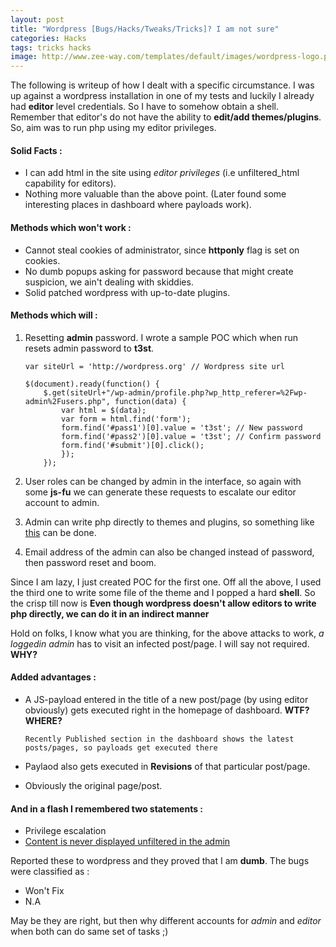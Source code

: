 ```yaml
---
layout: post
title: "Wordpress [Bugs/Hacks/Tweaks/Tricks]? I am not sure"
categories: Hacks
tags: tricks hacks
image: http://www.zee-way.com/templates/default/images/wordpress-logo.png
---
```


The following is writeup of how I dealt with a specific circumstance. I was up against a wordpress
installation in one of my tests and luckily I already had **editor** level credentials. So I have to somehow obtain a
shell. Remember that editor's do not have the ability to **edit/add themes/plugins**. So, aim was to run php using my
editor privileges.

#### Solid Facts :

+ I can add html in the site using _editor privileges_ (i.e unfiltered_html capability for editors).
+ Nothing more valuable than the above point. (Later found some interesting places in dashboard where payloads work).

#### Methods which won't work :

+ Cannot steal cookies of administrator, since **httponly** flag is set on cookies.
+ No dumb popups asking for password because that might create suspicion, we ain't dealing with skiddies.
+ Solid patched wordpress with up-to-date plugins.

#### Methods which will :

1. Resetting **admin** password. I wrote a sample POC which when run resets admin password to **t3st**.

    ```
    var siteUrl = 'http://wordpress.org' // Wordpress site url

    $(document).ready(function() {
        $.get(siteUrl+"/wp-admin/profile.php?wp_http_referer=%2Fwp-admin%2Fusers.php", function(data) {
            var html = $(data);
            var form = html.find('form');
            form.find('#pass1')[0].value = 't3st'; // New password
            form.find('#pass2')[0].value = 't3st'; // Confirm password
            form.find('#submit')[0].click();
            });
        });
    ```

2. User roles can be changed by admin in the interface, so again with some **js-fu** we can generate these requests to escalate our editor account to admin.
3. Admin can write php directly to themes and plugins, so something like [this](https://nealpoole.com/blog/2011/01/how-does-cross-site-scripting-become-arbitrary-code-execution-an-ode-to-the-oft-maligned-referer-header/) can be done.
4. Email address of the admin can also be changed instead of password, then password reset and boom.

Since I am lazy, I just created POC for the first one. Off all the above, I used the third one to write some file of the theme and I popped a hard **shell**.
So the crisp till now is **Even though wordpress doesn't allow editors to write php directly, we can do it in an indirect manner**

Hold on folks, I know what you are thinking, for the above attacks to work, _a loggedin admin_ has to visit an infected post/page. I will say
not required. **WHY?**

#### Added advantages :

+ A JS-payload entered in the title of a new post/page (by using editor obviously) gets executed right in the homepage of dashboard. **WTF? WHERE?**

    ```
    Recently Published section in the dashboard shows the latest posts/pages, so payloads get executed there
    ```

+ Paylaod also gets executed in **Revisions** of that particular post/page.
+ Obviously the original page/post.

#### And in a flash I remembered two statements :

+ Privilege escalation
+ [Content is never displayed unfiltered in the admin](http://make.wordpress.org/core/handbook/reporting-security-vulnerabilities/#why-are-some-users-allowed-to-post-unfiltered-html)

Reported these to wordpress and they proved that I am **dumb**. The bugs were classified as :

+ Won't Fix
+ N.A

May be they are right, but then why different accounts for *admin* and *editor* when both can do same set of tasks ;)

